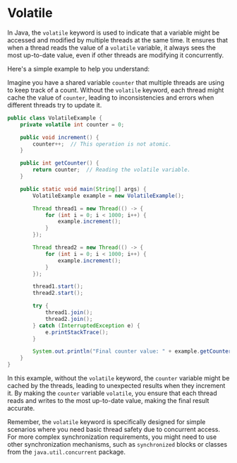 # Volatile

In Java, the `volatile` keyword is used to indicate that a variable might be accessed and modified by multiple threads at the same time. It ensures that when a thread reads the value of a `volatile` variable, it always sees the most up-to-date value, even if other threads are modifying it concurrently.

Here's a simple example to help you understand:

Imagine you have a shared variable `counter` that multiple threads are using to keep track of a count. Without the `volatile` keyword, each thread might cache the value of `counter`, leading to inconsistencies and errors when different threads try to update it.

```java
public class VolatileExample {
    private volatile int counter = 0;

    public void increment() {
        counter++;  // This operation is not atomic.
    }

    public int getCounter() {
        return counter;  // Reading the volatile variable.
    }

    public static void main(String[] args) {
        VolatileExample example = new VolatileExample();

        Thread thread1 = new Thread(() -> {
            for (int i = 0; i < 1000; i++) {
                example.increment();
            }
        });

        Thread thread2 = new Thread(() -> {
            for (int i = 0; i < 1000; i++) {
                example.increment();
            }
        });

        thread1.start();
        thread2.start();

        try {
            thread1.join();
            thread2.join();
        } catch (InterruptedException e) {
            e.printStackTrace();
        }

        System.out.println("Final counter value: " + example.getCounter());
    }
}
```

In this example, without the `volatile` keyword, the `counter` variable might be cached by the threads, leading to unexpected results when they increment it. By making the `counter` variable `volatile`, you ensure that each thread reads and writes to the most up-to-date value, making the final result accurate.

Remember, the `volatile` keyword is specifically designed for simple scenarios where you need basic thread safety due to concurrent access. For more complex synchronization requirements, you might need to use other synchronization mechanisms, such as `synchronized` blocks or classes from the `java.util.concurrent` package.
